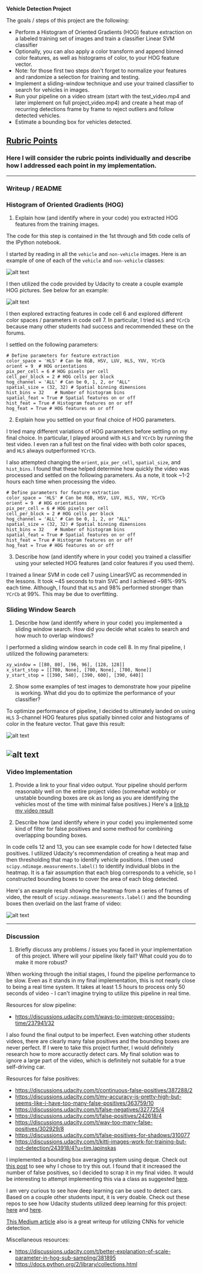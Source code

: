 **Vehicle Detection Project**

The goals / steps of this project are the following:

* Perform a Histogram of Oriented Gradients (HOG) feature extraction on a labeled training set of images and train a classifier Linear SVM classifier
* Optionally, you can also apply a color transform and append binned color features, as well as histograms of color, to your HOG feature vector. 
* Note: for those first two steps don't forget to normalize your features and randomize a selection for training and testing.
* Implement a sliding-window technique and use your trained classifier to search for vehicles in images.
* Run your pipeline on a video stream (start with the test_video.mp4 and later implement on full project_video.mp4) and create a heat map of recurring detections frame by frame to reject outliers and follow detected vehicles.
* Estimate a bounding box for vehicles detected.

## [Rubric Points](https://review.udacity.com/#!/rubrics/513/view)
### Here I will consider the rubric points individually and describe how I addressed each point in my implementation.  

---
### Writeup / README

### Histogram of Oriented Gradients (HOG)

1. Explain how (and identify where in your code) you extracted HOG features from the training images.

The code for this step is contained in the 1st through and 5th code cells of the IPython notebook.

I started by reading in all the `vehicle` and `non-vehicle` images.  Here is an example of one of each of the `vehicle` and `non-vehicle` classes:

![alt text](https://github.com/tlapinsk/CarND-Vehicle-Detection/blob/master/example_images/car_noncar.png?raw=true "Car and Non-Car")

I then utilized the code provided by Udacity to create a couple example HOG pictures. See below for an example:

![alt text](https://github.com/tlapinsk/CarND-Vehicle-Detection/blob/master/example_images/HOG.png?raw=true "HOG")

I then explored extracting features in code cell 6 and explored different color spaces / parameters in code cell 7. In particular, I tried `HLS` and `YCrCb` because many other students had success and recommended these on the forums. 

I settled on the following parameters:

	# Define parameters for feature extraction
	color_space = 'HLS' # Can be RGB, HSV, LUV, HLS, YUV, YCrCb
	orient = 9  # HOG orientations
	pix_per_cell = 6 # HOG pixels per cell
	cell_per_block = 2 # HOG cells per block
	hog_channel = 'ALL' # Can be 0, 1, 2, or "ALL"
	spatial_size = (32, 32) # Spatial binning dimensions
	hist_bins = 32    # Number of histogram bins
	spatial_feat = True # Spatial features on or off
	hist_feat = True # Histogram features on or off
	hog_feat = True # HOG features on or off

2. Explain how you settled on your final choice of HOG parameters.

I tried many different variations of HOG parameters before settling on my final choice. In particular, I played around with `HLS` and `YCrCb` by running the test video. I even ran a full test on the final video with both color spaces, and `HLS` always outperformed `YCrCb`.

I also attempted changing the `orient`, `pix_per_cell`, `spatial_size`, and `hist_bins`. I found that these helped determine how quickly the video was processed and settled on the following parameters. As a note, it took ~1-2 hours each time when processing the video.

	# Define parameters for feature extraction
	color_space = 'HLS' # Can be RGB, HSV, LUV, HLS, YUV, YCrCb
	orient = 9  # HOG orientations
	pix_per_cell = 6 # HOG pixels per cell
	cell_per_block = 2 # HOG cells per block
	hog_channel = 'ALL' # Can be 0, 1, 2, or "ALL"
	spatial_size = (32, 32) # Spatial binning dimensions
	hist_bins = 32    # Number of histogram bins
	spatial_feat = True # Spatial features on or off
	hist_feat = True # Histogram features on or off
	hog_feat = True # HOG features on or off

3. Describe how (and identify where in your code) you trained a classifier using your selected HOG features (and color features if you used them).

I trained a linear SVM in code cell 7 using LinearSVC as recommended in the lessons. It took ~45 seconds to train SVC and I achieved ~98%-99% each time. Although, I found that `HLS` and 98% performed stronger than `YCrCb` at 99%. This may be due to overfitting.

### Sliding Window Search

1. Describe how (and identify where in your code) you implemented a sliding window search.  How did you decide what scales to search and how much to overlap windows?

I performed a sliding window search in code cell 8. In my final pipeline, I utilized the following parameters:

	xy_window = [[80, 80], [96, 96], [128, 128]]
	x_start_stop = [[700, None], [700, None], [700, None]]
	y_start_stop = [[390, 540], [390, 600], [390, 640]]

2. Show some examples of test images to demonstrate how your pipeline is working.  What did you do to optimize the performance of your classifier?

To optimize performance of pipeline, I decided to ultimately landed on using `HLS` 3-channel HOG features plus spatially binned color and histograms of color in the feature vector. That gave this result:

![alt text](https://github.com/tlapinsk/CarND-Vehicle-Detection/blob/master/example_images/classify.png?raw=true "Example 1")

![alt text](https://github.com/tlapinsk/CarND-Vehicle-Detection/blob/master/example_images/classify2.png?raw=true "Example 2")
---

### Video Implementation

1. Provide a link to your final video output.  Your pipeline should perform reasonably well on the entire project video (somewhat wobbly or unstable bounding boxes are ok as long as you are identifying the vehicles most of the time with minimal false positives.)
Here's a [link to my video result](./project_video_output.mp4)


2. Describe how (and identify where in your code) you implemented some kind of filter for false positives and some method for combining overlapping bounding boxes.

In code cells 12 and 13, you can see example code for how I detected false positives. I utilized Udacity's recommendation of creating a heat map and then thresholding that map to identify vehicle positions. I then used `scipy.ndimage.measurements.label()` to identify individual blobs in the heatmap. It is a fair assumption that each blog corresponds to a vehicle, so I constructed bounding boxes to cover the area of each blog detected.

Here's an example result showing the heatmap from a series of frames of video, the result of `scipy.ndimage.measurements.label()` and the bounding boxes then overlaid on the last frame of video:

![alt text](https://github.com/tlapinsk/CarND-Vehicle-Detection/blob/master/example_images/heatmap2.png?raw=true "Heatmap")

---

### Discussion

1. Briefly discuss any problems / issues you faced in your implementation of this project.  Where will your pipeline likely fail?  What could you do to make it more robust?

When working through the initial stages, I found the pipeline performance to be slow. Even as it stands in my final implementation, this is not nearly close to being a real time system. It takes at least 1.5 hours to process only 50 seconds of video - I can't imagine trying to utilize this pipeline in real time. 

Resources for slow pipeline:
- https://discussions.udacity.com/t/ways-to-improve-processing-time/237941/32

I also found the final output to be imperfect. Even watching other students videos, there are clearly many false positives and the bounding boxes are never perfect. If I were to take this project further, I would definitely research how to more accuractly detect cars. My final solution was to ignore a large part of the video, which is definitely not suitable for a true self-driving car.

Resources for false positives:
- https://discussions.udacity.com/t/continuous-false-positives/387288/2
- https://discussions.udacity.com/t/my-accuracy-is-pretty-high-but-seems-like-i-have-too-many-false-positives/363759/10
- https://discussions.udacity.com/t/false-negatives/327725/4
- https://discussions.udacity.com/t/false-positives/242618/4
- https://discussions.udacity.com/t/way-too-many-false-positives/302929/8
- https://discussions.udacity.com/t/false-positives-for-shadows/310077
- https://discussions.udacity.com/t/kitti-images-work-for-training-but-not-detection/243918/4?u=tim.lapinskas

I implemented a bounding box averaging system using deque. Check out [this post](https://discussions.udacity.com/t/wobbly-box-during-video-detection/231487/20?u=tim.lapinskas) to see why I chose to try this out. I found that it increased the number of false positives, so I decided to scrap it in my final video. It would be interesting to attempt implementing this via a class as suggested [here](https://discussions.udacity.com/t/wobbly-box-during-video-detection/231487/4?u=tim.lapinskas).

I am very curious to see how deep learning can be used to detect cars. Based on a couple other students input, it is very doable. Check out these repos to see how Udacity students utilized deep learning for this project: [here](https://github.com/xslittlegrass/CarND-Vehicle-Detection/blob/master/vehicle%20detection.ipynb) and [here](https://github.com/subodh-malgonde/vehicle-detection/blob/master/Vehicle_Detection.ipynb).

[This Medium article](https://medium.com/towards-data-science/vehicle-detection-and-tracking-44b851d70508) also is a great writeup for utilizing CNNs for vehicle detection.

Miscellaneous resources:
- https://discussions.udacity.com/t/better-explanation-of-scale-parameter-in-hog-sub-sampling/381895
- https://docs.python.org/2/library/collections.html